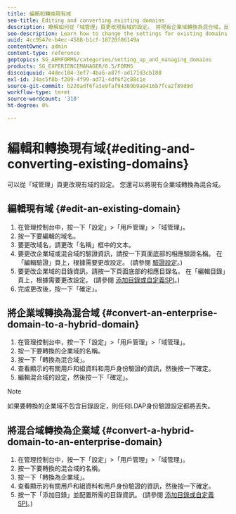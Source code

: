 ```yaml
---
title: 編輯和轉換現有域
seo-title: Editing and converting existing domains
description: 瞭解如何從「域管理」頁更改現有域的設定。 將現有企業域轉換為混合域，反之亦然。
seo-description: Learn how to change the settings for existing domains from the Domain Management page. Convert an existing enterprise domain to a hybrid domain or vice versa.
uuid: 4cc9547e-b4ec-4588-b1cf-18720f06149a
contentOwner: admin
content-type: reference
geptopics: SG_AEMFORMS/categories/setting_up_and_managing_domains
products: SG_EXPERIENCEMANAGER/6.5/FORMS
discoiquuid: 44dec184-3ef7-4ba6-a87f-ad171d3cb188
exl-id: 34ac5f8b-f209-4f99-ad71-4df6f2c88c1e
source-git-commit: b220adf6fa3e9faf94389b9a9416b7fca2f89d9d
workflow-type: tm+mt
source-wordcount: '310'
ht-degree: 0%

---
```


# 編輯和轉換現有域{#editing-and-converting-existing-domains}

可以從「域管理」頁更改現有域的設定。 您還可以將現有企業域轉換為混合域。

## 編輯現有域 {#edit-an-existing-domain}

1. 在管理控制台中，按一下「設定」>「用戶管理」>「域管理」。
1. 按一下要編輯的域名。
1. 要更改域名，請更改「名稱」框中的文本。
1. 要更改企業域或混合域的驗證資訊，請按一下頁面底部的相應驗證名稱。 在「編輯驗證」頁上，根據需要更改設定。 (請參閱 [驗證設定](/help/forms/using/admin-help/configuring-authentication-providers.md#authentication-settings)。)
1. 要更改企業域的目錄資訊，請按一下頁面底部的相應目錄名。 在「編輯目錄」頁上，根據需要更改設定。 (請參閱 [添加目錄或自定義SPI](/help/forms/using/admin-help/configuring-directories.md#adding-directories-or-custom-spis)。)
1. 完成更改後，按一下「確定」。

## 將企業域轉換為混合域 {#convert-an-enterprise-domain-to-a-hybrid-domain}

1. 在管理控制台中，按一下「設定」>「用戶管理」>「域管理」。
1. 按一下要轉換的企業域的名稱。
1. 按一下「轉換為混合域」。
1. 查看顯示的有關用戶和組資料和用戶身份驗證的資訊，然後按一下確定。
1. 編輯混合域的設定，然後按一下「確定」。

>[!NOTE]
>
>如果要轉換的企業域不包含目錄設定，則任何LDAP身份驗證設定都將丟失。

## 將混合域轉換為企業域 {#convert-a-hybrid-domain-to-an-enterprise-domain}

1. 在管理控制台中，按一下「設定」>「用戶管理」>「域管理」。
1. 按一下要轉換的混合域的名稱。
1. 按一下「轉換為企業域」。
1. 查看顯示的有關用戶和組資料和用戶身份驗證的資訊，然後按一下確定。
1. 按一下「添加目錄」並配置所需的目錄資訊。 (請參閱 [添加目錄或自定義SPI](/help/forms/using/admin-help/configuring-directories.md#adding-directories-or-custom-spis)。)
